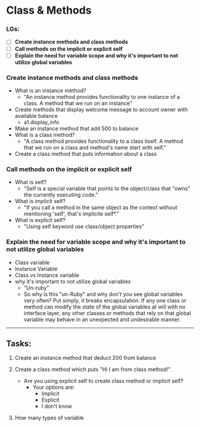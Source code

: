 # Class & Methods

### LGs:
- [ ] **Create instance methods and class methods**
- [ ] **Call methods on the implicit or explicit self**
- [ ] **Explain the need for variable scope and why it's important to not utilize global variables**

### Create instance methods and class methods
* What is an instance method?
    * "An instance method provides functionality to one instance of a class. A method that we run on an instance"
* Create methods that display welcome message to account owner with available balance
    * a1.display_info
* Make an instance method that add 500 to balance
* What is a class method?
    * "A class method provides functionality to a class itself. A method that we run on a class and method's name start with self."
* Create a class method that puts information about a class


### Call methods on the implicit or explicit self
* What is self?
    * "Self is a special variable that points to the object/class that "owns" the currently executing code."
* What is implicit self?
    * "If you call a method in the same object as the context without mentioning 'self', that's implicite self*."
* What is explicit self?
    * "Using self keyword use class/object properties"


### Explain the need for variable scope and why it's important to not utilize global variables
* Class variable
* Instance Variable
* Class vs Instance variable
* why it's important to not utilize global variables 
    * “Un-ruby”
    * So why is this "un-Ruby" and why don't you see global variables very often? Put simply, it breaks encapsulation. If any one class or method can modify the state of the global variables at will with no interface layer, any other classes or methods that rely on that global variable may behave in an unexpected and undesirable manner.


---

## Tasks:
1. Create an instance method that deduct 200 from balance

2. Create a class method which puts "Hi I am from class method!" 
    * Are you using explicit self to create class method or implicit self?
        * Your options are:
            * Implicit
            * Explicit
            * I don't know

3. How many types of variable  

